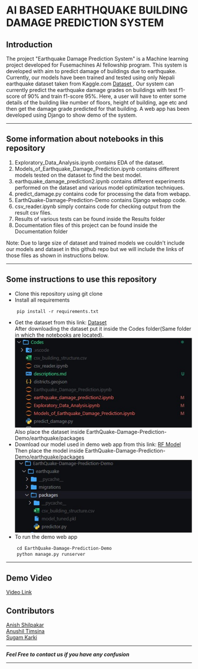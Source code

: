 # AI BASED EARHTHQUAKE BUILDING DAMAGE PREDICTION SYSTEM
## Introduction
The project "Earthquake Damage Prediction System" is a Machine learning project developed for Fusemachines AI fellowship program. This system is developed with aim to predict damage of buildings due to earthquake. Currently, our models have been trained and tested using only Nepali earthquake dataset taken from Kaggle.com <a href="https://www.kaggle.com/code/ar89dsl/predicting-building-damage-from-earthquakes/data?select=csv_building_structure.csv"> Dataset </a>. Our system can currently predict the earthquake damage grades on buildings with test f1-score of 90% and train f1-score 95%. Here, a user will have to enter some details of the building like number of floors, height of building, age etc and then get the damage grade predicted for that building. A web app has been developed using Django to show demo of the system. 

*****

## Some information about notebooks in this repository
1. Exploratory_Data_Analysis.ipynb contains EDA of the dataset.
2. Models_of_Earthquake_Damage_Prediction.ipynb contains different models tested on the dataset to find the best model.
3. earthquake_damage_prediction2.ipynb contains different experiments performed on the dataset and various model optimization techniques.
4. predict_damage.py contains code for processing the data from webapp.
5. EarthQuake-Damage-Prediction-Demo contains Django webapp code.
6. csv_reader.ipynb simply contains code for checking output from the result csv files.
7. Results of various tests can be found inside the Results folder
8. Documentation files of this project can be found inside the Documentation folder

Note: Due to large size of dataset and trained models we couldn't include our models and dataset in this github repo but we will include the links of those files as shown in instructions below.

*****

## Some instructions to use this repository
- Clone this repository using git clone
- Install all requirements
```
    pip install -r requirements.txt
```
- Get the dataset from this link: [Dataset](https://www.kaggle.com/code/ar89dsl/predicting-building-damage-from-earthquakes/data?select=csv_building_structure.csv)  
 After downloading the dataset put it inside the Codes folder(Same folder in which the notebooks are located).  
 ![Folder Structure](arch1.jpg)
 Also place the dataset inside EarthQuake-Damage-Prediction-Demo/earthquake/packages
- Download our model used in demo web app from this link: [RF Model](https://drive.google.com/file/d/1aWRfPs5901mgWIhz_ETmwSYFuWXJkvdW/view?usp=sharing) 
 Then place the model inside EarthQuake-Damage-Prediction-Demo/earthquake/packages
  ![Folder Structure](arch2.jpg)
- To run the demo web app
```
    cd EarthQuake-Damage-Prediction-Demo
    python manage.py runserver
```
*****
## Demo Video
[Video Link](https://drive.google.com/file/d/1yyLWt5lkUqCut7_Fzmh3cIMME8sHmW__/view?usp=sharing)


## Contributors
[Anish Shilpakar](https://github.com/JuJu2181)  
[Anushil Timsina](https://github.com/Anushil007)  
[Sugam Karki](https://github.com/Magus4450)

******
***Feel Free to contact us if you have any confusion***
*****
